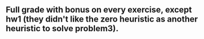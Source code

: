## Full grade with bonus on every exercise, except hw1 (they didn't like the zero heuristic as another heuristic to solve problem3).
